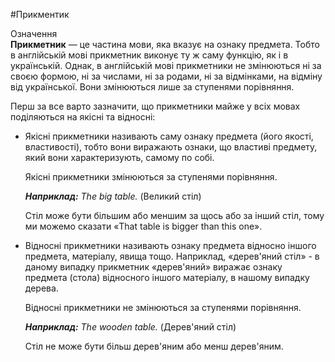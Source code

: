 #Прикментик

<div class="space">
<div class="eoz-wrap">
<span class="eoz">Означення</span>
<div class="eoz-text">
<b>Прикметник</b> — це частина мови, яка вказує на ознаку предмета. Тобто в англійській мові прикметник виконує ту ж саму функцію, як і в українській. Однак, в англійській мові прикметники не змінюються ні за своєю формою, ні за числами, ні за родами, ні за відмінками, на відміну від української. Вони змінюються лише за ступенями порівняння.
</div>
</div>
</div>

<p>Перш за все варто зазначити, що прикметники майже у всіх мовах поділяються на <span class="p1">якісні</span> та <span class="p1">відносні</span>:</p>

<ul>
<li>Якісні прикметники називають саму ознаку предмета (його якості, властивості), тобто вони виражають ознаки, що властиві предмету, який вони характеризують, самому по собі.</li>
<p>Якісні прикметники змінюються за ступенями порівняння.</p>
<p><b><i>Наприклад:</i></b> <i>The big table.</i> (Великий стіл)</p>
<p>Стіл може бути більшим або меншим за щось або за інший стіл, тому ми можемо сказати «That table is bigger than this one».</p>
<li>Відносні прикметники називають ознаку предмета відносно іншого предмета, матеріалу, явища тощо. Наприклад, «дерев'яний стіл» - в даному випадку прикметник «дерев'яний» виражає ознаку предмета (стола) відносного іншого матеріалу, в нашому випадку дерева.</li>
<p>Відносні прикметники не змінюються за ступенями порівняння.</p>
<p><b><i>Наприклад:</i></b> <i>The wooden table.</i> (Дерев'яний стіл)</p>
<p>Стіл не може бути більш дерев'яним або менш дерев'яним.</p>
</ul>